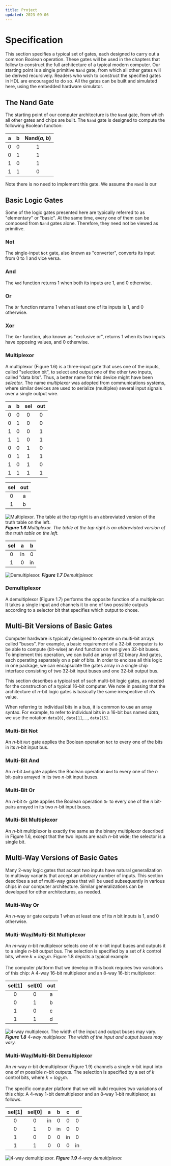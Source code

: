 ```yaml
---
title: Project
updated: 2023-09-06
---
```


# Specification

This section specifies a typical set of gates, each designed to carry out a common Boolean operation.
These gates will be used in the chapters that follow to construct the full architecture of a typical modern computer.
Our starting point is a single primitive `Nand` gate, from which all other gates will be derived recursively.
Readers who wish to construct the specified gates in HDL are encouraged to do so.
All the gates can be built and simulated here, using the embedded hardware simulator.

## The Nand Gate

The starting point of our computer architecture is the `Nand` gate, from which all
other gates and chips are built. The `Nand` gate is designed to compute the following
Boolean function:

|  a  |  b  | Nand($a$, $b$) |
| :-: | :-: | :------------: |
|  0  |  0  |       1        |
|  0  |  1  |       1        |
|  1  |  0  |       1        |
|  1  |  1  |       0        |

Note there is no need to implement this gate.
We assume the `Nand` is our

<!-- Add empty Nand -->

## Basic Logic Gates

Some of the logic gates presented here are typically referred to as "elementary" or
"basic". At the same time, every one of them can be composed from `Nand` gates
alone. Therefore, they need not be viewed as primitive.

### Not

The single-input `Not` gate, also known as "converter", converts its input from
0 to 1 and vice versa.

### And

The `And` function returns 1 when both its inputs are 1, and 0 otherwise.

### Or

The `Or` function returns 1 when at least one of its inputs is 1, and 0 otherwise.

### Xor

The `Xor` function, also known as "exclusive or", returns 1 when its two inputs
have opposing values, and 0 otherwise.

### Multiplexor

A multiplexor (Figure 1.6) is a three-input gate that uses one of the inputs, called "selection bit", to select and output one of the other two inputs, called "data bits".
Thus, a better name for this device might have been _selector_.
The name _multiplexor_ was adopted from communications systems, where similar devices are used to serialize (multiplex) several input signals over a single output wire.

|  a  |  b  | sel | out |
| :-: | :-: | :-: | :-: |
|  0  |  0  |  0  |  0  |
|  0  |  1  |  0  |  0  |
|  1  |  0  |  0  |  1  |
|  1  |  1  |  0  |  1  |
|  0  |  0  |  1  |  0  |
|  0  |  1  |  1  |  1  |
|  1  |  0  |  1  |  0  |
|  1  |  1  |  1  |  1  |

| sel | out |
| :-: | :-: |
|  0  |  a  |
|  1  |  b  |

![Multiplexor. The table at the top right is an abbreviated version of the truth table on the left.](/figures/figure1-6.svg 'Figure 1.6: Multiplexor. The table at the top right is an abbreviated version of the truth table on the left.')
_**Figure 1.6** Multiplexor. The table at the top right is an abbreviated version of the truth table on the left._

| sel |  a  |  b  |
| :-: | :-: | :-: |
|  0  | in  |  0  |
|  1  |  0  | in  |

![Demultiplexor.](/figures/figure1-7.svg 'Figure 1.7: Demultiplexor.')
_**Figure 1.7** Demultiplexor._

### Demultiplexor

A demultiplexor (Figure 1.7) performs the opposite function of a multiplexor: It takes a single input and channels it to one of two possible outputs according to a selector bit that specifies which output to chose.

## Multi-Bit Versions of Basic Gates

Computer hardware is typically designed to operate on multi-bit arrays called "buses".
For example, a basic requirement of a 32-bit computer is to be able to compute (bit-wise) an And function on two given 32-bit buses.
To implement this operation, we can build an array of 32 binary And gates, each operating separately on a pair of bits.
In order to enclose all this logic in one package, we can encapsulate the gates array in a single chip interface consisting of two 32-bit input buses and one 32-bit output bus.

This section describes a typical set of such multi-bit logic gates, as needed for the construction of a typical 16-bit computer.
We note in passing that the architecture of $n$-bit logic gates is basically the same irrespective of $n$’s value.

When referring to individual bits in a bus, it is common to use an array syntax.
For example, to refer to individual bits in a 16-bit bus named $data$, we use the notation `data[0]`, `data[1]`,..., `data[15]`.

### Multi-Bit Not

An $n$-bit `Not` gate applies the Boolean operation `Not` to every one of the bits in its $n$-bit input bus.

### Multi-Bit And

An $n$-bit `And` gate applies the Boolean operation `And` to every one of the $n$ bit-pairs arrayed in its two $n$-bit input buses.

### Multi-Bit Or

An $n$-bit `Or` gate applies the Boolean operation `Or` to every one of the $n$ bit-pairs arrayed in its two $n$-bit input buses.

### Multi-Bit Multiplexor

An $n$-bit multiplexor is exactly the same as the binary multiplexor described in Figure 1.6, except that the two inputs are each $n$-bit wide; the selector is a single bit.

## Multi-Way Versions of Basic Gates

Many 2-way logic gates that accept two inputs have natural generalization to multiway variants that accept an arbitrary number of inputs.
This section describes a set of multi-way gates that will be used subsequently in various chips in our computer architecture.
Similar generalizations can be developed for other architectures, as needed.

### Multi-Way Or

An $n$-way `Or` gate outputs 1 when at least one of its $n$ bit inputs is 1, and 0 otherwise.

### Multi-Way/Multi-Bit Multiplexor

An $m$-way $n$-bit multiplexor selects one of $m$ $n$-bit input buses and outputs it to a single $n$-bit output bus. The selection is specified by a set of $k$ control bits, where $k = log_2m$. Figure 1.8 depicts a typical example.

The computer platform that we develop in this book requires two variations of this chip: A 4-way 16-bit multiplexor and an 8-way 16-bit multiplexor:

| sel[1] | sel[0] | out |
| :----: | :----: | :-: |
|   0    |   0    |  a  |
|   0    |   1    |  b  |
|   1    |   0    |  c  |
|   1    |   1    |  d  |

![4-way multiplexor. The width of the input and output buses may vary.](/figures/figure1-8.svg 'Figure 1.8: 4-way multiplexor. The width of the input and output buses may vary.')
_**Figure 1.8** 4-way multiplexor. The width of the input and output buses may vary._

### Multi-Way/Multi-Bit Demultiplexor

An $m$-way $n$-bit demultiplexor (Figure 1.9) channels a single $n$-bit input into one of $m$ possible $n$-bit outputs. The selection is specified by a set of $k$ control bits, where $k = log_2m$.

The specific computer platform that we will build requires two variations of this chip: A 4-way 1-bit demultiplexor and an 8-way 1-bit multiplexor, as follows.

| sel[1] | sel[0] |  a  |  b  |  c  |  d  |
| :----: | :----: | :-: | :-: | :-: | :-: |
|   0    |   0    | in  |  0  |  0  |  0  |
|   0    |   1    |  0  | in  |  0  |  0  |
|   1    |   0    |  0  |  0  | in  |  0  |
|   1    |   1    |  0  |  0  |  0  | in  |

![4-way demultiplexor.](/figures/figure1-9.svg 'Figure 1.9: 4-way demultiplexor.')
_**Figure 1.9** 4-way demultiplexor._
